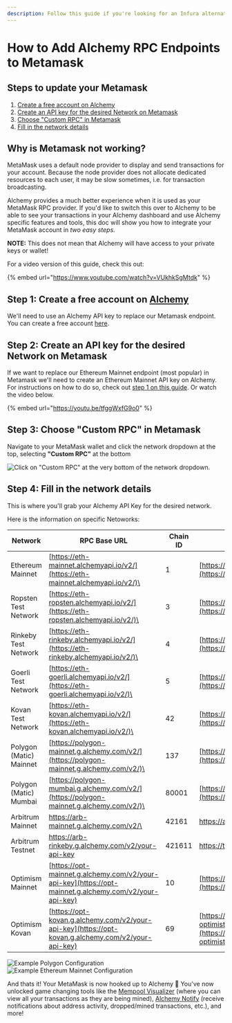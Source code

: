 ```yaml
---
description: Follow this guide if you're looking for an Infura alternative for Metamask.
---
```


# How to Add Alchemy RPC Endpoints to Metamask

## Steps to update your Metamask

1. [Create a free account on Alchemy](./#1.-create-a-free-account-on-alchemy)&#x20;
2. [Create an API key for the desired Network on Metamask](./#2.-create-an-api-key-for-the-desired-network-on-metamask)&#x20;
3. [Choose "Custom RPC" in Metamask](./#3.-choose-custom-rpc-in-metamask)
4. [Fill in the network details](./#4.-fill-in-the-required-information)

## Why is Metamask not working?

MetaMask uses a default node provider to display and send transactions for your account. Because the node provider does not allocate dedicated resources to each user, it may be slow sometimes, i.e. for transaction broadcasting.

Alchemy provides a much better experience when it is used as your MetaMask RPC provider. If you'd like to switch this over to Alchemy to be able to see your transactions in your Alchemy dashboard and use Alchemy specific features and tools, this doc will show you how to integrate your MetaMask account in _two easy steps_.

**NOTE:** This does not mean that Alchemy will have access to your private keys or wallet!

For a video version of this guide, check this out:

{% embed url="https://www.youtube.com/watch?v=VUkhkSgMtdk" %}

## Step 1: Create a free account on [Alchemy](https://alchemy.com/?a=991c4e82df)

We'll need to use an Alchemy API key to replace our Metamask endpoint. You can create a free account [here](https://alchemy.com/?a=991c4e82df).&#x20;

## Step 2: Create an API key for the desired Network on Metamask&#x20;

If we want to replace our Ethereum Mainnet endpoint (most popular) in Metamask we'll need to create an Ethereum Mainnet API key on Alchemy. For instructions on how to do so, check out [step 1 on this guide](../../introduction/getting-started/#1.create-an-alchemy-key). Or watch the video below.&#x20;

{% embed url="https://youtu.be/tfggWxfG9o0" %}

## Step 3: Choose "Custom RPC" in Metamask

Navigate to your MetaMask wallet and click the network dropdown at the top, selecting **"Custom RPC"** at the bottom

![Click on "Custom RPC" at the very bottom of the network dropdown.](<../../.gitbook/assets/Screen Shot 2021-11-15 at 9.47.25 AM.png>)

## Step 4: Fill in the network details

This is where you'll grab your Alchemy API Key for the desired network.

Here is the information on specific Netoworks:

| Network                 | RPC Base URL                                                                                           | Chain ID | Block Explorer URL                                                               | Symbol (optional) |
| ----------------------- | ------------------------------------------------------------------------------------------------------ | -------- | -------------------------------------------------------------------------------- | ----------------- |
| Ethereum Mainnet        | [https://eth-mainnet.alchemyapi.io/v2/](https://eth-mainnet.alchemyapi.io/v2/)\<api key>               | 1        | [https://etherscan.io/](https://etherscan.io)                                    | ETH               |
| Ropsten Test Network    | [https://eth-ropsten.alchemyapi.io/v2/](https://eth-ropsten.alchemyapi.io/v2/)\<api key>               | 3        | [https://ropsten.etherscan.io/](https://ropsten.etherscan.io)                    | ETH               |
| Rinkeby Test Network    | [https://eth-rinkeby.alchemyapi.io/v2/](https://eth-rinkeby.alchemyapi.io/v2/)\<api key>               | 4        | [https://rinkeby.etherscan.io/](https://rinkeby.etherscan.io)                    | ETH               |
| Goerli Test Network     | [https://eth-goerli.alchemyapi.io/v2/](https://eth-goerli.alchemyapi.io/v2/)\<api key>                 | 5        | [https://goerli.etherscan.io/](https://goerli.etherscan.io)                      | ETH               |
| Kovan Test Network      | [https://eth-kovan.alchemyapi.io/v2/](https://eth-kovan.alchemyapi.io/v2/)\<api key>                   | 42       | [https://kovan.etherscan.io/](https://kovan.etherscan.io)                        | ETH               |
| Polygon (Matic) Mainnet | [https://polygon-mainnet.g.alchemy.com/v2/](https://polygon-mainnet.g.alchemy.com/v2/)\<api key>       | 137      | [https://polygonscan.com/](https://polygonscan.com)                              | MATIC             |
| Polygon (Matic) Mumbai  | [https://polygon-mumbai.g.alchemy.com/v2/](https://polygon-mainnet.g.alchemy.com/v2/)\<api key>        | 80001    | [https://mumbai.polygonscan.com](https://polygonscan.com)                        | MATIC             |
| Arbitrum Mainnet        | https://arb-mainnet.g.alchemy.com/v2/\<api-key>                                                        | 42161    | https://arbiscan.io/                                                             | AETH              |
| Arbitrum Testnet        | https://arb-rinkeby.g.alchemy.com/v2/your-api-key                                                      | 421611   | https://testnet.arbiscan.io/                                                     | AETH              |
| Optimism Mainnet        | [https://opt-mainnet.g.alchemy.com/v2/your-api-key](https://opt-mainnet.g.alchemy.com/v2/your-api-key) | 10       | [https://optimistic.etherscan.io](https://optimistic.etherscan.io/)              | ETH               |
| Optimism Kovan          | [https://opt-kovan.g.alchemy.com/v2/your-api-key](https://opt-kovan.g.alchemy.com/v2/your-api-key)     | 69       | [https://kovan-optimistic.etherscan.io/](https://kovan-optimistic.etherscan.io/) | ETH               |

![Example Polygon Configuration](<../../.gitbook/assets/Screen Shot 2021-11-15 at 10.07.44 AM.png>) ![Example Ethereum Mainnet Configuration](<../../.gitbook/assets/Screen Shot 2021-11-15 at 10.11.10 AM.png>)

And thats it! Your MetaMask is now hooked up to Alchemy 🎉 You've now unlocked game changing tools like the [Mempool Visualizer](../../introduction/core-products/alchemy-build.md#mempool-visualizer) (where you can view all your transactions as they are being mined), [Alchemy Notify](../../introduction/core-products/alchemy-notify.md) (receive notifications about address activity, dropped/mined transactions, etc.), and more!

